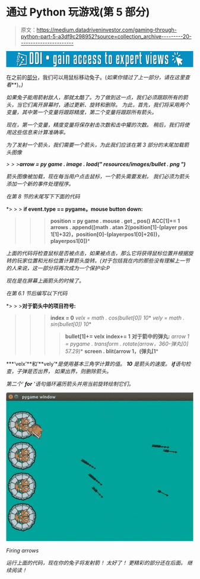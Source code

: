 # 通过 Python 玩游戏(第 5 部分)

> 原文：<https://medium.datadriveninvestor.com/gaming-through-python-part-5-a3df9c298952?source=collection_archive---------20----------------------->

[![](img/af4a44963d913f749ed5b41aa15e4237.png)](http://www.track.datadriveninvestor.com/1B9E)

在之前的[部分](https://medium.com/@asishraz/gaming-through-python-part-4-231c2287e21a)，我们可以用鼠标移动兔子。(*如果你错过了上一部分，请在这里查看*[](https://medium.com/@asishraz/gaming-through-python-part-4-231c2287e21a)**)。*)*

*如果兔子能用箭射敌人，那就太酷了。为了做到这一点，我们必须跟踪所有的箭头，当它们离开屏幕时，通过更新、旋转和删除。
为此，首先，我们将采用两个变量，其中第一个变量将跟踪精度，第二个变量将跟踪所有箭头。*

*现在，第一个变量，精度变量将保存射击次数和击中獾的次数。
稍后，我们将使用这些信息来计算准确率。*

*为了发射一个箭头，我们需要一个箭头，为此我们应该在第 3 部分的末尾加载箭头图像*

*> > >**arrow = py game . image . load(" resources/images/bullet . png ")***

*箭头图像被加载，现在每当用户点击鼠标，一个箭头需要发射。
我们必须为箭头添加一个新的事件处理程序。*

*在第 8 节的末尾写下下面的代码*

*> > > **if event.type == pygame。mouse button down:**
>>>**position = py game . mouse . get _ pos()**
>>>**ACC[1]+= 1**
>>>**arrows . append([math . atan 2(position[1]-(player pos 1[1]+32)，position[0]-(playerpos1[0]+26))，playerpos1[0])***

*上面的代码将检查鼠标是否被点击，如果被点击，那么它将获得鼠标位置并根据旋转的玩家位置和光标位置计算箭头旋转。(*对于包括我在内的那些没有理解上一节的人来说，这一部分将再次成为一个保护伞:P**

*现在是在屏幕上画箭头的时候了。*

*在第 6.1 节后编写以下代码*

*> > >**对于箭头中的项目符号:**
>>>**index = 0**
>>>**velx = math . cos(bullet[0])* 10**
>>>**vely = math . sin(bullet[0])* 10**
>>>>**bullet[1]+= velx**
>>>**index+= 1**
>>>**对于箭中的弹丸:**
>>>**arrow 1 = pygame . transform . rotate(arrow，360-弹丸[0]* 57.29)**
>>>**screen . blit(arrow 1，(弹丸[1***

***‘velx’**和’**vely’**是使用基本三角学计算的值。
**10** 是箭头的速度。
**if**语句检查，子弹是否出界，
如果出界，则删除箭头。*

*第二个' **for** '语句循环遍历箭头并用当前旋转绘制它们。*

*![](img/2b65473638d41ea6001d904f2e06a537.png)*

*Firing arrows*

*运行上面的代码，现在你的兔子将发射箭！
太好了！
更精彩的部分还在后面。
继续阅读！*